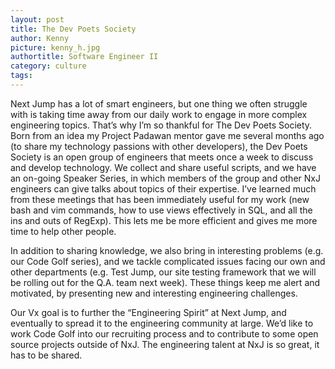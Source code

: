 ```yaml
---
layout: post
title: The Dev Poets Society
author: Kenny
picture: kenny_h.jpg
authortitle: Software Engineer II
category: culture
tags: 
---
```


Next Jump has a lot of smart engineers, but one thing we often struggle with is taking time away from our daily work to engage in more complex engineering topics. That’s why I’m so thankful for The Dev Poets Society. Born from an idea my Project Padawan mentor gave me several months ago (to share my technology passions with other developers), the Dev Poets Society is an open group of engineers that meets once a week to discuss and develop technology. We collect and share useful scripts, and we have an on-going Speaker Series, in which members of the group and other NxJ engineers can give talks about topics of their expertise. I’ve learned much from these meetings that has been immediately useful for my work (new bash and vim commands, how to use views effectively in SQL, and all the ins and outs of RegExp). This lets me be more efficient and gives me more time to help other people.

In addition to sharing knowledge, we also bring in interesting problems (e.g. our Code Golf series), and we tackle complicated issues facing our own and other departments (e.g. Test Jump, our site testing framework that we will be rolling out for the Q.A. team next week). These things keep me alert and motivated, by presenting new and interesting engineering challenges.

Our Vx goal is to further the “Engineering Spirit” at Next Jump, and eventually to spread it to the engineering community at large. We’d like to work Code Golf into our recruiting process and to contribute to some open source projects outside of NxJ. The engineering talent at NxJ is so great, it has to be shared.
